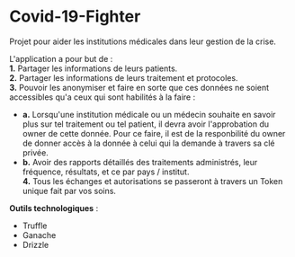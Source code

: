 # Covid-19-Fighter
Projet pour aider les institutions médicales dans leur gestion de la crise.

L'application a pour but de :<br>
<b>1.</b> Partager les informations de leurs patients.<br>
<b>2.</b> Partager les informations de leurs traitement et protocoles.<br>
<b>3.</b> Pouvoir les anonymiser et faire en sorte que ces données ne soient accessibles qu'a ceux qui sont habilités à la faire :<br>
  - <b>a.</b> Lorsqu'une institution médicale ou un médecin souhaite en savoir plus sur tel traitement ou tel patient, il devra avoir l'approbation du owner de cette donnée. Pour ce faire, il est de la responbilité du owner de donner accès à la donnée à celui qui la demande à travers sa clé privée.<br>
  - <b>b.</b> Avoir des rapports détaillés des traitements administrés, leur fréquence, résultats, et ce par pays / institut.<br>
<b>4.</b> Tous les échanges et autorisations se passeront à travers un Token unique fait par vos soins.

<b>Outils technologiques</b> :
- Truffle
- Ganache
- Drizzle
